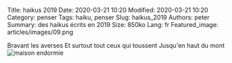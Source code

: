 Title: haikus 2019
Date: 2020-03-21 10:20
Modified: 2020-03-21 10:20
Category: penser
Tags: haiku, penser
Slug: haikus_2019
Authors: peter
Summary: des haikus écrits en 2019
Size: 850ko
Lang: fr
Featured_image: articles/images/09.png


Bravant les averses
Et surtout tout ceux qui toussent
Jusqu'en haut du mont
![maison endormie]({static}/articles/images/09.png)